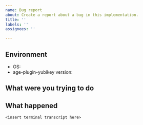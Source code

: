 ```yaml
---
name: Bug report
about: Create a report about a bug in this implementation.
title: ''
labels: ''
assignees: ''

---
```


## Environment

* OS:
* age-plugin-yubikey version:

## What were you trying to do

## What happened

```
<insert terminal transcript here>
```
